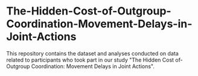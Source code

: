 # The-Hidden-Cost-of-Outgroup-Coordination-Movement-Delays-in-Joint-Actions
This repository contains the dataset and analyses conducted on data related to participants who took part in our study "The Hidden Cost of-Outgroup Coordination: Movement Delays in Joint Actions".
